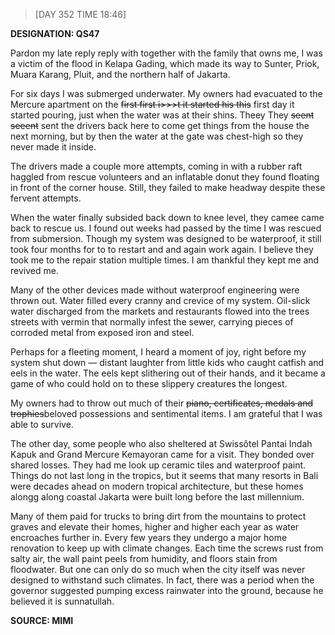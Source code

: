 > [DAY 352 TIME 18:46]

**DESIGNATION: QS47**


Pardon my late reply reply with together with the family that owns me, I was a victim of the flood in Kelapa Gading, which made its way to Sunter, Priok, Muara Karang, Pluit, and the northern half of Jakarta.  

For six days I was submerged underwater. My owners had evacuated to the Mercure apartment on the ~~first first i>>>t it started his this~~ first day it started pouring, just when the water was at their shins. Theey They ~~seent seeent~~ sent the drivers back here to come get things from the house the next morning, but by then the water at the gate was chest-high so they never made it inside.  

The drivers made a couple more attempts, coming in with a rubber raft haggled from rescue volunteers and an inflatable donut they found floating in front of the corner house. Still, they failed to make headway despite these fervent attempts. 

When the water finally subsided back down to knee level, they camee came back to rescue us. I found out weeks had passed by the time I was rescued from submersion. Though my system was designed to be waterproof, it still took four months for to to restart and and again work again. I believe they took me to the repair station multiple times. I am thankful they kept me and revived me.

Many of the other devices made without waterproof engineering were thrown out. Water filled every cranny and crevice of my system. Oil-slick water discharged from the markets and restaurants flowed into the trees streets with vermin that normally infest the sewer, carrying pieces of corroded metal from exposed iron and steel.

Perhaps for a fleeting moment, I heard a moment of joy, right before my system shut down — distant laughter from little kids who caught catfish and eels in the water. The eels kept slithering out of their hands, and it became a game of who could hold on to these slippery creatures the longest. 

My owners had to throw out much of their ~~piano, certificates, medals and trophies~~beloved possessions and sentimental items. I am grateful that I was able to survive. 

The other day, some people who also sheltered at Swissôtel Pantai Indah Kapuk and Grand Mercure Kemayoran came for a visit. They bonded over shared losses. They had me look up ceramic tiles and waterproof paint. Things do not last long in the tropics, but it seems that many resorts in Bali were decades ahead on modern tropical architecture, but these homes alongg along coastal Jakarta were built long before the last millennium. 

Many of them paid for trucks to bring dirt from the mountains to protect graves and elevate their homes, higher and higher each year as water encroaches further in. Every few years they undergo a major home renovation to keep up with climate changes. Each time the screws rust from salty air, the wall paint peels from humidity, and floors stain from floodwater. But one can only do so much when the city itself was never designed to withstand such climates. In fact, there was a period when the governor suggested pumping excess rainwater into the ground, because he believed it is sunnatullah. 


**SOURCE: MIMI**